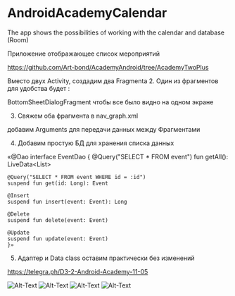 # AndroidAcademyCalendar
The app shows the possibilities of working with the calendar and database (Room)

Приложение отображающее список мероприятий

https://github.com/Art-bond/AcademyAndroid/tree/AcademyTwoPlus

Вместо двух Activity, создадим два Fragmenta
2. Один из фрагментов для удобства будет :

BottomSheetDialogFragment
чтобы все было видно на одном экране

3. Свяжем оба фрагмента в nav_graph.xml

добавим Arguments для передачи данных между Фрагментами

4. Добавим простую БД для хранения списка данных

     
  «@Dao
  interface EventDao {
    @Query("SELECT * FROM event")
    fun getAll(): LiveData<List<Event>>

    @Query("SELECT * FROM event WHERE id = :id")
    suspend fun get(id: Long): Event

    @Insert
    suspend fun insert(event: Event): Long

    @Delete
    suspend fun delete(event: Event)

    @Update
    suspend fun update(event: Event)
    }»
    

5. Адаптер и Data class оставим практически без изменений


https://telegra.ph/D3-2-Android-Academy-11-05

![Alt-Text](https://telegra.ph/file/e39eb8f466afd5f36f26f.png)
![Alt-Text](https://telegra.ph/file/118b9549116429212ff0e.png)
![Alt-Text](https://telegra.ph/file/0f038c2c4c427fd5d9e9e.png)
![Alt-Text](https://telegra.ph/file/581c1777d0563042d1852.png)
